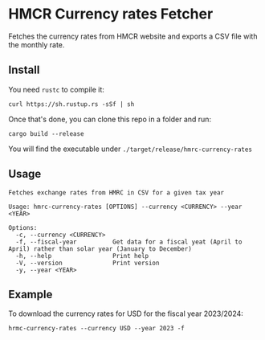# HMCR Currency rates Fetcher

Fetches the currency rates from HMCR website and exports a CSV file with the monthly rate.

## Install

You need `rustc` to compile it:
```
curl https://sh.rustup.rs -sSf | sh
```

Once that's done, you can clone this repo in a folder and run:
```
cargo build --release
```

You will find the executable under `./target/release/hmrc-currency-rates`

## Usage
```
Fetches exchange rates from HMRC in CSV for a given tax year

Usage: hmrc-currency-rates [OPTIONS] --currency <CURRENCY> --year <YEAR>

Options:
  -c, --currency <CURRENCY>  
  -f, --fiscal-year          Get data for a fiscal yeat (April to April) rather than solar year (January to December)
  -h, --help                 Print help
  -V, --version              Print version
  -y, --year <YEAR>
```

## Example

To download the currency rates for USD for the fiscal year 2023/2024:
```
hrmc-currency-rates --currency USD --year 2023 -f
```